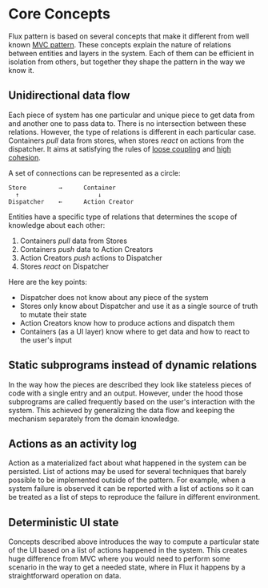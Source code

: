 # Core Concepts

Flux pattern is based on several concepts that make it different from well
known [MVC pattern][1]. These concepts explain the nature of relations between
entities and layers in the system. Each of them can be efficient in isolation
from others, but together they shape the pattern in the way we know it.

## Unidirectional data flow

Each piece of system has one particular and unique piece to get data from and
another one to pass data to. There is no intersection between these relations.
However, the type of relations is different in each particular case. Containers
_pull_ data from stores, when stores _react_ on actions from the dispatcher.
It aims at satisfying the rules of [loose coupling][2] and [high cohesion][3].

A set of connections can be represented as a circle:

    Store         →      Container
      ↑                      ↓
    Dispatcher    ←      Action Creator

Entities have a specific type of relations that determines the scope of
knowledge about each other:

 1. Containers _pull_ data from Stores
 2. Containers _push_ data to Action Creators
 3. Action Creators _push_ actions to Dispatcher
 4. Stores _react_ on Dispatcher

Here are the key points:

 * Dispatcher does not know about any piece of the system
 * Stores only know about Dispatcher and use it as a single source of truth to
   mutate their state
 * Action Creators know how to produce actions and dispatch them
 * Containers (as a UI layer) know where to get data and how to react to the
   user's input

## Static subprograms instead of dynamic relations

In the way how the pieces are described they look like stateless pieces of code
with a single entry and an output. However, under the hood those subprograms
are called frequently based on the user's interaction with the system. This
achieved by generalizing the data flow and keeping the mechanism separately
from the domain knowledge.

## Actions as an activity log

Action as a materialized fact about what happened in the system can be
persisted. List of actions may be used for several techniques that barely
possible to be implemented outside of the pattern. For example, when a system
failure is observed it can be reported with a list of actions so it can be
treated as a list of steps to reproduce the failure in different environment.

## Deterministic UI state

Concepts described above introduces the way to compute a particular state of
the UI based on a list of actions happened in the system. This creates huge
difference from MVC where you would need to perform some scenario in the way to
get a needed state, where in Flux it happens by a straightforward operation on
data.

 [1]: https://en.wikipedia.org/wiki/Model%E2%80%93view%E2%80%93controller
 [2]: https://en.wikipedia.org/wiki/Loose_coupling
 [3]: https://en.wikipedia.org/wiki/Cohesion_(computer_science)
